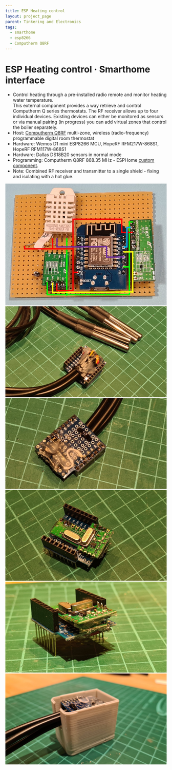 ```yaml
---
title: ESP Heating control
layout: project_page
parent: Tinkering and Electronics
tags:
  - smarthome
  - esp8266
  - Computherm Q8RF
---
```


# ESP Heating control · Smarthome interface

* Control heating through a pre-installed radio remote and monitor heating water temperature. \
  This external component provides a way retrieve and control Computherm Q series thermostats. The RF receiver allows up to four individual devices. Existing devices can either be monitored as sensors or via manual pairing (in progress) you can add virtual zones that control the boiler separately.
* Host: [Computherm Q8RF](https://computherm.info/en/digital_thermostats/computherm_q8rf) multi-zone, wireless (radio-frequency) programmable digital room thermostat
* Hardware: Wemos D1 mini ESP8266 MCU, HopeRF RFM217W-868S1, HopeRF RFM117W-868S1
* Hardware: Dallas DS18B20 sensors in normal mode
* Programming: Computherm Q8RF 868.35 MHz - ESPHome [custom component](https://github.com/afarago/esphome_component_computhermqrf).
* Note: Combined RF receiver and transmitter to a single shield - fixing and isolating with a hot glue.

![energy heating](assets/esp_heating1.jpg)
![energy heating](assets/esp_heating2.jpg)
![energy heating](assets/esp_heating3.jpg)
![energy heating](assets/esp_heating4.jpg)
![energy heating](assets/esp_heating5.jpg)
![energy heating](assets/esp_heating6.jpg)

